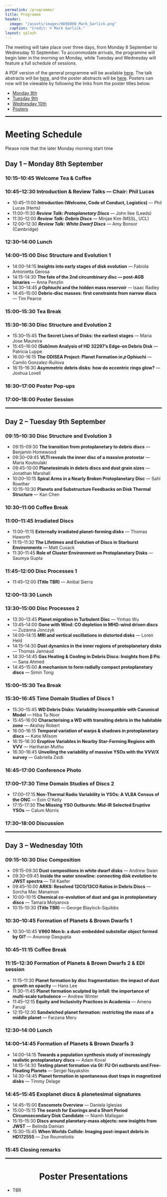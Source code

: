 ```yaml
---
permalink: /programme/
title: Programme
header:
  image: "/assets/images/HD98800_Mark_Garlick.png"
  caption: "Credit: © Mark Garlick."
layout: splash
---
```


The meeting will take place over three days, from Monday 8 September to Wednesday 10 September. To accommodate arrivals, the programme will begin later in the morning on Monday, while Tuesday and Wednesday will feature a full schedule of sessions.

A PDF version of the general programme will be available [here](../assets/images/Programme2025.pdf). The talk abstracts will be [here](../assets/images/Talks2025.pdf), and the poster abstracts will be [here](../assets/images/Posters2025.pdf). Posters can now will be viewable by following the links from the poster titles below.

- [Monday 8th](#day-1--monday-8th-september)
- [Tuesday 9th](#day-2--tuesday-9th-september)
- [Wednesday 10th](#day-3--wednesday-10th-september)
- [Posters](#posters)

<hr style="height:3px; border:none; background-color:#333;" />

# Meeting Schedule
Please note that the later Monday morning start time

## Day 1 – Monday 8th September

### 10:15–10:45 Welcome Tea & Coffee

### 10:45–12:30 **Introduction & Review Talks** — Chair: Phil Lucas
- 10:45–11:00 **Introduction (Welcome, Code of Conduct, Logistics)** — Phil Lucas (Herts)
- 11:00–11:30 ***Review Talk: Protoplanetary Discs*** — John Ilee (Leeds)
- 11:30–12:00 ***Review Talk: Debris Discs*** — Minjae Kim (MSSL, UCL)
- 12:00–12:30 ***Review Talk: White Dwarf Discs*** — Amy Bonsor (Cambridge)

### 12:30–14:00 Lunch

### 14:00–15:00 **Disc Structure and Evolution 1**
- 14:00–14:15 **Insights into early stages of disk evolution** — Fabiola Antonietta Gerosa
- 14:15–14:30 **The fate of the 2nd circumbinary disc — post-AGB binaries** — Anna Penzlin
- 14:30–14:45 **𝜌 Ophiuchi and the hidden mass reservoir** — Isaac Radley
- 14:45–15:00 **Debris-disc masses: first constraints from narrow discs** — Tim Pearce

### 15:00–15:30 Tea Break

### 15:30–16:30 **Disc Structure and Evolution 2**
- 15:30–15:45 **The Secret Lives of Disks: the earliest stages** — Maria Jose Maureira
- 15:45–16:00 **(Sub)mm Analysis of HD 32297’s Edge-on Debris Disk** — Patricia Luppe
- 16:00–16:15 **The ODISEA Project: Planet Formation in 𝜌 Ophiuchi** — Camilo Gonzalez-Ruilova
- 16:15–16:30 **Asymmetric debris disks: how do eccentric rings glow?** — Joshua Lovell

### 16:30–17:00 Poster Pop-ups

### 17:00–18:00 Poster Session

<hr style="height:3px; border:none; background-color:#333;" />

## Day 2 – Tuesday 9th September

### 09:15–10:30 **Disc Structure and Evolution 3**
- 09:15–09:30 **The transition from protoplanetary to debris discs** — Benjamin Homewood
- 09:30–09:45 **VLTI reveals the inner disc of a massive protostar** — Maria Koutoulaki
- 09:45–10:00 **Planetesimals in debris discs and dust grain sizes** — Jonathan Marshall
- 10:00–10:15 **Spiral Arms in a Nearly Broken Protoplanetary Disc** — Sahl Rowther
- 10:15–10:30 **Planets and Substructure Feedbacks on Disk Thermal Structure** — Kan Chen

### 10:30–11:00 Coffee Break

### 11:00–11:45 **Irradiated Discs**
- 11:00–11:15 **Externally irradiated planet-forming disks** — Thomas Haworth
- 11:15–11:30 **The Lifetimes and Evolution of Discs in Starburst Environments** — Matt Cusack
- 11:30–11:45 **Role of Cluster Environment on Protoplanetary Disks** — Saumya Gupta

### 11:45–12:00 **Disc Processes 1**
- 11:45–12:00 **(Title TBR)** — Anibal Sierra

### 12:00–13:30 Lunch

### 13:30–15:00 **Disc Processes 2**
- 13:30–13:45 **Planet migration in Turbulent Disc** — Yinhao Wu
- 13:45–14:00 **Gone with Wind: CO depletion in MHD-wind driven discs** — Zuzanna Jonczyk
- 14:00–14:15 **MRI and vertical oscillations in distorted disks** — Loren Held
- 14:15–14:30 **Dust dynamics in the inner regions of protoplanetary disks** — Thomas Jannaud
- 14:30–14:45 **Gas Heating & Cooling in Debris Discs: Insights from β Pic** — Sana Ahmed
- 14:45–15:00 **A mechanism to form radially compact protoplanetary discs** — Simin Tong

### 15:00–15:30 Tea Break

### 15:30–16:45 **Time Domain Studies of Discs 1**
- 15:30–15:45 **WD Debris Disks: Variability Incompatible with Canonical Model** — Hiba Tu Noor
- 15:45–16:00 **Characterising a WD with transiting debris in the habitable zone** — Akshay Robert
- 16:00–16:15 **Temporal variation of warps & shadows in protoplanetary discs** — Katie Milsom
- 16:15–16:30 **Eruptive Variables in Nearby Star-Forming Regions with VVV** — Hariharan Muthu
- 16:30–16:45 **Unveiling the variability of massive YSOs with the VVV/X survey** — Gabriella Zsidi

### 16:45–17:00 Conference Photo

### 17:00–17:30 **Time Domain Studies of Discs 2**
- 17:00–17:15 **Non-Thermal Radio Variability in YSOs: A VLBA Census of the ONC** — Eoin O'Kelly
- 17:15–17:30 **The Missing YSO Outbursts: Mid-IR Selected Eruptive YSOs** — Calum Morris

### 17:30–18:00 Discussion

<hr style="height:3px; border:none; background-color:#333;" />

## Day 3 – Wednesday 10th

### 09:15–10:30 **Disc Composition**
- 09:15–09:30 **Dust compositions in white dwarf disks** — Andrew Swan
- 09:30–09:45 **Inside the water snowline: connecting disk evolution to JWST spectra** — Till Kaefer
- 09:45–10:00 **ARKS: Resolved 12CO/13CO Ratios in Debris Discs** — Sorcha Mac Manamon
- 10:00–10:15 **Chemical co-evolution of dust and gas in protoplanetary discs** — Tamara Molyarova
- 10:15–10:30 **(Title TBR)** — George Blaylock-Squibbs

### 10:30–10:45 **Formation of Planets & Brown Dwarfs 1**
- 10:30–10:45 **V960 Mon b: a dust-embedded substellar object formed by GI?** — Anuroop Dasgupta

### 10:45–11:15 Coffee Break

### 11:15–12:30 **Formation of Planets & Brown Dwarfs 2 & EDI session**
- 11:15–11:30 **Planet formation by disc fragmentation: the impact of dust growth on opacity** — Hans Lee
- 11:30–11:45 **Planet formation sculpted by infall: the importance of multi-scale turbulence** — Andrew Winter
- 11:45–12:15 **Equity and Inclusivity Practices in Academia** — Amena Faruqi
- 12:15–12:30 **Sandwiched planet formation: restricting the mass of a middle planet** — Farzana Meru

### 12:30–14:00 Lunch

### 14:00–14:45 **Formation of Planets & Brown Dwarfs 3**
- 14:00–14:15 **Towards a population synthesis study of increasingly realistic protoplanetary discs** — Adam Koval
- 14:15–14:30 **Testing planet formation via GI: FU Ori outbursts and Free-Floating Planets** — Sergei Nayakshin
- 14:30–14:45 **Planet formation in spontaneous dust traps in magnetized disks** — Timmy Delage

### 14:45–15:45 **Exoplanet discs & planetesimal signatures**
- 14:45–15:00 **Exocomets Overview** — Daniela Iglesias
- 15:00–15:15 **The search for Exorings and a Short Period Circumsecondary Disk Candidate** — Niamh Mallagan
- 15:15–15:30 **Discs around planetary-mass objects: new insights from JWST** — Belinda Damian
- 15:30–15:45 **When Worlds Collide: Imaging post-impact debris in HD172555** — Zoe Roumeliotis

### 15:45 Closing remarks

<hr style="height:3px; border:none; background-color:#333;" />

<h1 id="posters" style="text-align: center;">Poster Presentations</h1>


- TBR
